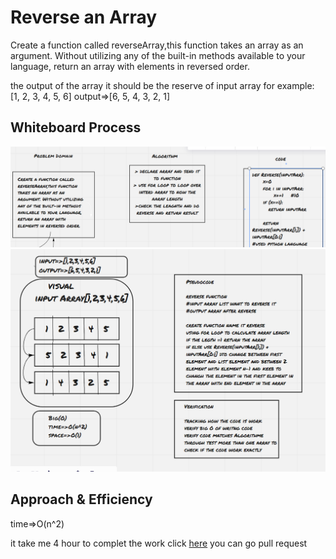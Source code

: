# Reverse an Array
Create a function called reverseArray,this function takes an array as an argument. Without utilizing any of the built-in methods available to your language, return an array with elements in reversed order.


the output of the array it should be the reserve of input array for example:
[1, 2, 3, 4, 5, 6]    output=>[6, 5, 4, 3, 2, 1]

## Whiteboard Process
![whiteBord](whiteBord1.PNG)
![whiteBord](whiteBord2.PNG)


## Approach & Efficiency
time=>O(n^2)
<!-- What approach did you take? Discuss Why. What is the Big O space/time for this approach? -->

it take me 4 hour to complet the work
click [here](https://github.com/monaSalih/data-structures-and-algorithms/tree/array-reverse) you can go pull request
